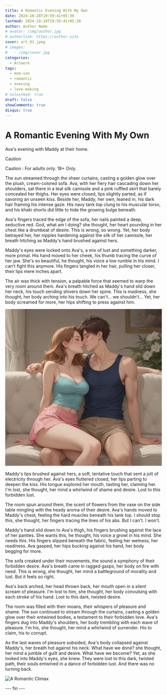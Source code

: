 ```yaml
---
title: A Romantic Evening With My Own
date: 2024-10-28T19:59:41+05:30
lastmod: 2024-10-28T19:59:41+05:30
author: Author Name
# avatar: /img/author.jpg
# authorlink: https://author.site
cover: art_01.jpeg
# images:
#   - /img/cover.jpg
categories:
  - Artwork
tags:
  - mom-son
  - romantic
  - evening
  - love-making
# nolastmod: true
draft: false
showComments: true
disqus: true
---
```


# A Romantic Evening With My Own

Ava's evening with Maddy at their home.

<!--more-->

> [!CAUTION]
> Caution : For adults only. 18+ Only.

The sun streamed through the sheer curtains, casting a golden glow over the plush, cream-colored sofa. Ava, with her fiery hair cascading down her shoulders, sat there in a teal silk camisole and a pink ruffled skirt that barely concealed her thighs. Her eyes were closed, lips slightly parted, as if savoring an unseen kiss. Beside her, Maddy, her own, leaned in, his dark hair framing his intense gaze. His navy tank top clung to his muscular torso, and his khaki shorts did little to hide the growing bulge beneath.

Ava's fingers traced the edge of the sofa, her nails painted a deep, seductive red. God, what am I doing? she thought, her heart pounding in her chest like a drumbeat of desire. This is wrong, so wrong. Yet, her body betrayed her, her nipples hardening against the silk of her camisole, her breath hitching as Maddy's hand brushed against hers.

Maddy's eyes were locked onto Ava's, a mix of lust and something darker, more primal. His hand moved to her cheek, his thumb tracing the curve of her jaw. She's so beautiful, he thought, his voice a low rumble in his mind. I can't fight this anymore. His fingers tangled in her hair, pulling her closer, their lips mere inches apart.

The air was thick with tension, a palpable force that seemed to warp the very room around them. Ava's breath hitched as Maddy's hand slid down her neck, his touch sending shivers down her spine. This is madness, she thought, her body arching into his touch. We can't... we shouldn't... Yet, her body screamed for more, her hips shifting to press against him.

![A Romantic Evening With My Own](art_01.jpeg)

Maddy's lips brushed against hers, a soft, tentative touch that sent a jolt of electricity through her. Ava's eyes fluttered closed, her lips parting to deepen the kiss. His tongue explored her mouth, tasting her, claiming her. I'm lost, she thought, her mind a whirlwind of shame and desire. Lost to this forbidden lust.

The room spun around them, the scent of flowers from the vase on the side table mingling with the heady aroma of their desire. Ava's hands moved to Maddy's chest, feeling the hard muscles beneath his tank top. I should stop this, she thought, her fingers tracing the lines of his abs. But I can't. I won't.

Maddy's hand slid down to Ava's thigh, his fingers brushing against the lace of her panties. She wants this, he thought, his voice a growl in his mind. She needs this. His fingers slipped beneath the fabric, feeling her wetness, her readiness. Ava gasped, her hips bucking against his hand, her body begging for more.

The sofa creaked under their movements, the sound a symphony of their forbidden desire. Ava's breath came in ragged gasps, her body on fire with need. This is wrong, she thought, her mind a battleground of morality and lust. But it feels so right.

Ava's back arched, her head thrown back, her mouth open in a silent scream of pleasure. I'm lost to him, she thought, her body convulsing with each stroke of his hand. Lost to this dark, twisted desire.

The room was filled with their moans, their whispers of pleasure and shame. The sun continued to stream through the curtains, casting a golden glow over their entwined bodies, a testament to their forbidden love. Ava's fingers dug into Maddy's shoulders, her body trembling with each wave of pleasure. I'm his, she thought, her mind a whirlwind of surrender. His to claim, his to corrupt.

As the last waves of pleasure subsided, Ava's body collapsed against Maddy's, her breath hot against his neck. What have we done? she thought, her mind a jumble of guilt and desire. What have we become? Yet, as she looked into Maddy's eyes, she knew. They were lost to this dark, twisted path, their souls entwined in a dance of forbidden lust. And there was no turning back.

![A Romantic Climax](https://image.civitai.com/xG1nkqKTMzGDvpLrqFT7WA/9e65db3d-c612-4d70-943d-006b439764d5/original=true,quality=90/HMRCZFS6ANRKA8HYVKXESNQQM0.jpeg)

--- fin ---
